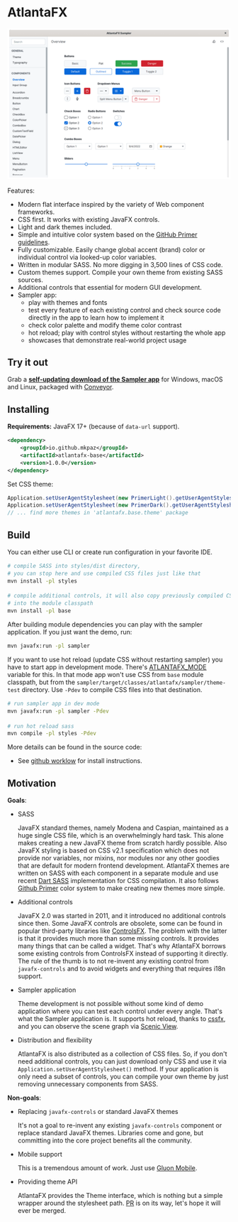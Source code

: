 # AtlantaFX

![alt](./.screenshots/demo.gif)

Features:

* Modern flat interface inspired by the variety of Web component frameworks.
* CSS first. It works with existing JavaFX controls.
* Light and dark themes included.
* Simple and intuitive color system based on the [GitHub Primer guidelines](https://primer.style/design/foundations/color).
* Fully customizable. Easily change global accent (brand) color or individual control via looked-up color variables.
* Written in modular SASS. No more digging in 3,500 lines of CSS code.
* Custom themes support. Compile your own theme from existing SASS sources.
* Additional controls that essential for modern GUI development.
* Sampler app:
  * play with themes and fonts
  * test every feature of each existing control and check source code directly in the app to learn how to implement it
  * check color palette and modify theme color contrast
  * hot reload; play with control styles without restarting the whole app
  * showcases that demonstrate real-world project usage

## Try it out

Grab a **[self-updating download of the Sampler app](https://downloads.hydraulic.dev/atlantafx/sampler/download.html)** for Windows, macOS and Linux, packaged with [Conveyor](https://www.hydraulic.software).

## Installing

**Requirements:** JavaFX 17+ (because of `data-url` support).

```xml
<dependency>
    <groupId>io.github.mkpaz</groupId>
    <artifactId>atlantafx-base</artifactId>
    <version>1.0.0</version>
</dependency>
```

Set CSS theme:

```java
Application.setUserAgentStylesheet(new PrimerLight().getUserAgentStylesheet());
Application.setUserAgentStylesheet(new PrimerDark().getUserAgentStylesheet());
// ... find more themes in 'atlantafx.base.theme' package
```

## Build

You can either use CLI or create run configuration in your favorite IDE.

```sh
# compile SASS into styles/dist directory,
# you can stop here and use compiled CSS files just like that
mvn install -pl styles

# compile additional controls, it will also copy previously compiled CSS files
# into the module classpath
mvn install -pl base
```

After building module dependencies you can play with the sampler application. If you just want the demo, run:

```sh
mvn javafx:run -pl sampler
```

If you want to use hot reload (update CSS without restarting sampler) you have to start app in development mode. There's [ATLANTAFX_MODE](https://github.com/mkpaz/atlantafx/blob/master/sampler/src/main/java/atlantafx/sampler/Launcher.java#L45) variable for this. In that mode app won't use CSS from `base` module classpath, but from the `sampler/target/classes/atlantafx/sampler/theme-test` directory. Use `-Pdev` to compile CSS files into that destination.

```sh
# run sampler app in dev mode
mvn javafx:run -pl sampler -Pdev

# run hot reload sass
mvn compile -pl styles -Pdev
```

More details can be found in the source code:

* See [github worklow](https://github.com/mkpaz/atlantafx/blob/master/.github/workflows/tagged-release.yml) for install instructions.

## Motivation

**Goals**:

- SASS

  JavaFX standard themes, namely Modena and Caspian, maintained as a huge single CSS file, which is an overwhelmingly hard task. This alone makes creating a new JavaFX theme from scratch hardly possible. Also JavaFX styling is based on CSS v2.1 specification which does not provide nor variables, nor mixins, nor modules nor any other goodies that are default for modern frontend development. AtlantaFX themes are written on SASS with each component in a separate module and use recent [Dart SASS](https://sass-lang.com/dart-sass) implementation for CSS compilation. It also follows [Github Primer](https://primer.style/design/foundations/color) color system to make creating new themes more simple.

- Additional controls

  JavaFX 2.0 was started in 2011, and it introduced no additional controls since then. Some JavaFX controls are obsolete, some can be found in popular third-party libraries like [ControlsFX](https://github.com/controlsfx/controlsfx). The problem with the latter is that it provides much more than some missing controls. It provides many things that can be called a widget. That's why AtlantaFX borrows some existing controls from ControlsFX instead of supporting it directly. The rule of the thumb is to not re-invent any existing control from `javafx-controls` and to avoid widgets and everything that requires i18n support.

- Sampler application

  Theme development is not possible without some kind of demo application where you can test each control under every angle. That's what the Sampler application is. It supports hot reload, thanks to [cssfx](https://github.com/McFoggy/cssfx), and you can observe the scene graph via [Scenic View](https://github.com/JonathanGiles/scenic-view).

- Distribution and flexibility

  AtlantaFX is also distributed as a collection of CSS files. So, if you don't need additional controls, you can just download only CSS and use it via `Application.setUserAgentStylesheet()` method. If your application is only need a subset of controls, you can compile your own theme by just removing unnecessary components from SASS.

**Non-goals**:

- Replacing `javafx-controls` or standard JavaFX themes

  It's not a goal to re-invent any existing `javafx-controls` component or replace standard JavaFX themes. Libraries come and gone, but committing into the core project benefits all the community.

- Mobile support

  This is a tremendous amount of work. Just use [Gluon Mobile](https://gluonhq.com/products/mobile/).

- Providing theme API

  AtlantaFX provides the Theme interface, which is nothing but a simple wrapper around the stylesheet path. [PR](https://github.com/openjdk/jfx/pull/511) is on its way, let's hope it will ever be merged.
